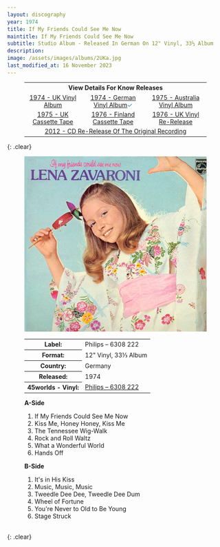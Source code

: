 ```yaml
---
layout: discography
year: 1974
title: If My Friends Could See Me Now
maintitle: If My Friends Could See Me Now
subtitle: Studio Album - Released In German On 12" Vinyl, 33⅓ Album
description: 
image: /assets/images/albums/2UKa.jpg
last_modified_at: 16 November 2023
---
```


<figure class="fig3">
<table style="text-align:center;">
<tr><th colspan="4">View Details For Know Releases</th></tr>
<tr><td><a href="/discography/studio-albums/1974-if-my-friends-could-see-me-now-uk">1974 - UK Vinyl Album</a></td><td><a href="/discography/studio-albums/1974-if-my-friends-could-see-me-now-germany">1974 - German Vinyl Album</a><span style="color:#2a7ae2;">&check;</span></td><td><a href="/discography/studio-albums/1975-if-my-friends-could-see-me-now-australia">1975 - Australia Vinyl Album</a></td></tr>
<tr><td><a href="/discography/studio-albums/1975-if-my-friends-could-see-me-now-uk">1975 - UK Cassette Tape</a></td><td><a href="/discography/studio-albums/1976-if-my-friends-could-see-me-now-finland">1976 - Finland Cassette Tape</a></td><td><a href="/discography/studio-albums/1976-11-if-my-friends-could-see-me-now-uk">1976 - UK Vinyl Re-Release</a></td></tr>
<tr><td colspan="3"><a href="/discography/studio-albums/2012-11-19-if-my-friends-could-see-me-now-uk">2012 - CD Re-Release Of The Original Recording</a></td></tr>
</table>
</figure>

{: .clear}

<figure class="fig1" id="germany">
<img src="/assets/images/albums/2UKa.jpg" class="full-width" alt="Front Cover for the album If My Friends Could See Me Now Philips – 6308 222 (1974)" />
<figcaption>
<table>
<tr><th>Label:</th><td>Philips – 6308 222</td></tr>
<tr><th>Format:</th><td>12" Vinyl, 33⅓ Album</td></tr>
<tr><th>Country:</th><td>Germany</td></tr>
<tr><th>Released:</th><td>1974</td></tr>
<tr><th>45worlds - Vinyl:</th><td><a class="external-link" href="https://www.45worlds.com/vinyl/album/6308222">Philips – 6308 222</a></td></tr>
</table>
</figcaption>
</figure>

<figure class="fig2" id="tracks">
<figcaption>
<strong>A-Side</strong>
</figcaption>
<ol>
<li>If My Friends Could See Me Now</li>
<li>Kiss Me, Honey Honey, Kiss Me</li>
<li>The Tennessee Wig-Walk</li>
<li>Rock and Roll Waltz</li>
<li>What a Wonderful World</li>
<li>Hands Off</li>
</ol>
<figcaption>
<strong>B-Side</strong>
</figcaption>
<ol>
<li>It's in His Kiss</li>
<li>Music, Music, Music</li>
<li>Tweedle Dee Dee, Tweedle Dee Dum</li>
<li>Wheel of Fortune</li>
<li>You're Never to Old to Be Young</li>
<li>Stage Struck</li>
</ol>
</figure>

<br />{: .clear}

